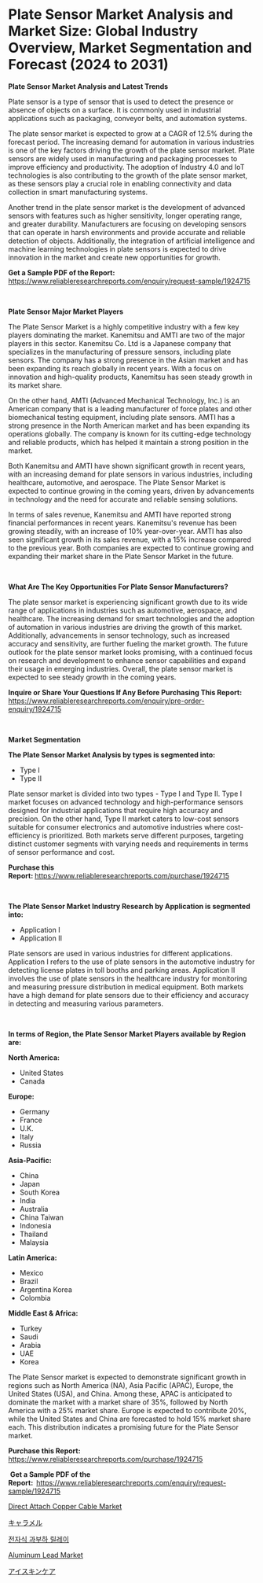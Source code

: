<p><h1>Plate Sensor Market Analysis and Market Size: Global Industry Overview, Market Segmentation and Forecast (2024 to 2031)</h1></p><p><strong>Plate Sensor Market Analysis and Latest Trends</strong></p>
<p><p>Plate sensor is a type of sensor that is used to detect the presence or absence of objects on a surface. It is commonly used in industrial applications such as packaging, conveyor belts, and automation systems.</p><p>The plate sensor market is expected to grow at a CAGR of 12.5% during the forecast period. The increasing demand for automation in various industries is one of the key factors driving the growth of the plate sensor market. Plate sensors are widely used in manufacturing and packaging processes to improve efficiency and productivity. The adoption of Industry 4.0 and IoT technologies is also contributing to the growth of the plate sensor market, as these sensors play a crucial role in enabling connectivity and data collection in smart manufacturing systems.</p><p>Another trend in the plate sensor market is the development of advanced sensors with features such as higher sensitivity, longer operating range, and greater durability. Manufacturers are focusing on developing sensors that can operate in harsh environments and provide accurate and reliable detection of objects. Additionally, the integration of artificial intelligence and machine learning technologies in plate sensors is expected to drive innovation in the market and create new opportunities for growth.</p></p>
<p><strong>Get a Sample PDF of the Report:&nbsp;</strong> <a href="https://www.reliableresearchreports.com/enquiry/request-sample/1924715">https://www.reliableresearchreports.com/enquiry/request-sample/1924715</a></p>
<p>&nbsp;</p>
<p><strong>Plate Sensor Major Market Players</strong></p>
<p><p>The Plate Sensor Market is a highly competitive industry with a few key players dominating the market. Kanemitsu and AMTI are two of the major players in this sector. Kanemitsu Co. Ltd is a Japanese company that specializes in the manufacturing of pressure sensors, including plate sensors. The company has a strong presence in the Asian market and has been expanding its reach globally in recent years. With a focus on innovation and high-quality products, Kanemitsu has seen steady growth in its market share.</p><p>On the other hand, AMTI (Advanced Mechanical Technology, Inc.) is an American company that is a leading manufacturer of force plates and other biomechanical testing equipment, including plate sensors. AMTI has a strong presence in the North American market and has been expanding its operations globally. The company is known for its cutting-edge technology and reliable products, which has helped it maintain a strong position in the market.</p><p>Both Kanemitsu and AMTI have shown significant growth in recent years, with an increasing demand for plate sensors in various industries, including healthcare, automotive, and aerospace. The Plate Sensor Market is expected to continue growing in the coming years, driven by advancements in technology and the need for accurate and reliable sensing solutions.</p><p>In terms of sales revenue, Kanemitsu and AMTI have reported strong financial performances in recent years. Kanemitsu's revenue has been growing steadily, with an increase of 10% year-over-year. AMTI has also seen significant growth in its sales revenue, with a 15% increase compared to the previous year. Both companies are expected to continue growing and expanding their market share in the Plate Sensor Market in the future.</p></p>
<p>&nbsp;</p>
<p><strong>What Are The Key Opportunities For Plate Sensor Manufacturers?</strong></p>
<p><p>The plate sensor market is experiencing significant growth due to its wide range of applications in industries such as automotive, aerospace, and healthcare. The increasing demand for smart technologies and the adoption of automation in various industries are driving the growth of this market. Additionally, advancements in sensor technology, such as increased accuracy and sensitivity, are further fueling the market growth. The future outlook for the plate sensor market looks promising, with a continued focus on research and development to enhance sensor capabilities and expand their usage in emerging industries. Overall, the plate sensor market is expected to see steady growth in the coming years.</p></p>
<p><strong>Inquire or Share Your Questions If Any Before Purchasing This Report:</strong> <a href="https://www.reliableresearchreports.com/enquiry/pre-order-enquiry/1924715">https://www.reliableresearchreports.com/enquiry/pre-order-enquiry/1924715</a></p>
<p>&nbsp;</p>
<p><strong>Market Segmentation</strong></p>
<p><strong>The Plate Sensor Market Analysis by types is segmented into:</strong></p>
<p><ul><li>Type I</li><li>Type II</li></ul></p>
<p><p>Plate sensor market is divided into two types - Type I and Type II. Type I market focuses on advanced technology and high-performance sensors designed for industrial applications that require high accuracy and precision. On the other hand, Type II market caters to low-cost sensors suitable for consumer electronics and automotive industries where cost-efficiency is prioritized. Both markets serve different purposes, targeting distinct customer segments with varying needs and requirements in terms of sensor performance and cost.</p></p>
<p><strong>Purchase this Report:&nbsp;</strong><a href="https://www.reliableresearchreports.com/purchase/1924715">https://www.reliableresearchreports.com/purchase/1924715</a></p>
<p>&nbsp;</p>
<p><strong>The Plate Sensor Market Industry Research by Application is segmented into:</strong></p>
<p><ul><li>Application I</li><li>Application II</li></ul></p>
<p><p>Plate sensors are used in various industries for different applications. Application I refers to the use of plate sensors in the automotive industry for detecting license plates in toll booths and parking areas. Application II involves the use of plate sensors in the healthcare industry for monitoring and measuring pressure distribution in medical equipment. Both markets have a high demand for plate sensors due to their efficiency and accuracy in detecting and measuring various parameters.</p></p>
<p>&nbsp;</p>
<p><strong>In terms of Region, the Plate Sensor Market Players available by Region are:</strong></p>
<p>
    <p> <strong> North America: </strong>
        <ul>
            <li>United States</li>
            <li>Canada</li>
        </ul>
        </p> 
    <p> <strong> Europe: </strong>
        <ul>
            <li>Germany</li>
            <li>France</li>
            <li>U.K.</li>
            <li>Italy</li>
            <li>Russia</li>
        </ul>
        </p> 
    <p> <strong> Asia-Pacific: </strong>
        <ul>
            <li>China</li>
            <li>Japan</li>
            <li>South Korea</li>
            <li>India</li>
            <li>Australia</li>
            <li>China Taiwan</li>
            <li>Indonesia</li>
            <li>Thailand</li>
            <li>Malaysia</li>
        </ul>
        </p> 
    <p> <strong> Latin America: </strong>
        <ul>
            <li>Mexico</li>
            <li>Brazil</li>
            <li>Argentina Korea</li>
            <li>Colombia</li>
        </ul>
        </p> 
    <p> <strong> Middle East & Africa: </strong>
        <ul>
            <li>Turkey</li>
            <li>Saudi</li>
            <li>Arabia</li>
            <li>UAE</li>
            <li>Korea</li>
        </ul>
    </p>
    </p>
<p><p>The Plate Sensor market is expected to demonstrate significant growth in regions such as North America (NA), Asia Pacific (APAC), Europe, the United States (USA), and China. Among these, APAC is anticipated to dominate the market with a market share of 35%, followed by North America with a 25% market share. Europe is expected to contribute 20%, while the United States and China are forecasted to hold 15% market share each. This distribution indicates a promising future for the Plate Sensor market.</p></p>
<p><strong>Purchase this Report: </strong><a href="https://www.reliableresearchreports.com/purchase/1924715">https://www.reliableresearchreports.com/purchase/1924715</a></p>
<p>&nbsp;<strong>Get a Sample PDF of the Report:&nbsp;&nbsp;</strong><a href="https://www.reliableresearchreports.com/enquiry/request-sample/1924715">https://www.reliableresearchreports.com/enquiry/request-sample/1924715</a></p>
<p><strong></strong></p>
<p><p><a href="https://military-diascia-e68.notion.site/Direct-Attach-Copper-Cable-Market-Research-Report-Reveals-The-Latest-Trends-And-Opportunities-of-thi-bbefe87ab15b451eb2bf301b4ea588c2">Direct Attach Copper Cable Market</a></p><p><a href="https://medium.com/@janaflo/%E3%82%AD%E3%83%A3%E3%83%A9%E3%83%A1%E3%83%AB%E5%B8%82%E5%A0%B4%E3%81%AE%E3%83%AC%E3%83%9D%E3%83%BC%E3%83%88%E3%81%AF-%E3%81%93%E3%81%AE%E5%B8%82%E5%A0%B4%E3%81%AE%E6%9C%80%E6%96%B0%E3%81%AE%E3%83%88%E3%83%AC%E3%83%B3%E3%83%89%E3%81%A8%E6%88%90%E9%95%B7%E6%A9%9F%E4%BC%9A%E3%82%92%E6%98%8E%E3%82%89%E3%81%8B%E3%81%AB%E3%81%97%E3%81%A6%E3%81%84%E3%81%BE%E3%81%99-aa84328a8dfe">キャラメル</a></p><p><a href="https://medium.com/@cgqaspvtwatd834/%EC%A0%84%EA%B8%B0-%EA%B3%BC%EB%B6%80%ED%95%98-%EC%A4%91%EA%B3%84%EA%B8%B0-%EC%8B%9C%EC%9E%A5-%EA%B2%BD%EC%9F%81-%EB%B6%84%EC%84%9D-%EC%8B%9C%EC%9E%A5-%EB%8F%99%ED%96%A5-%EB%B0%8F-2031%EB%85%84%EA%B9%8C%EC%A7%80%EC%9D%98-%EC%98%88%EC%B8%A1-2f61943ab382">전자식 과부하 릴레이</a></p><p><a href="https://view.publitas.com/reportprime-1/aluminum-lead-market-size-furnishes-valuable-information-encompassing-market-share-market-trends-and-projections-spanning-from-2024-to-2031/">Aluminum Lead Market</a></p><p><a href="https://medium.com/@janaflo/%E7%9B%AE%E3%81%AE%E3%82%B9%E3%82%AD%E3%83%B3%E3%82%B1%E3%82%A2%E5%B8%82%E5%A0%B4%E3%81%AE%E5%B1%95%E6%9C%9B-%E6%A5%AD%E7%95%8C%E3%81%AE%E6%A6%82%E8%A6%81%E3%81%A8%E4%BA%88%E6%B8%AC-2024%E5%B9%B4%E3%81%8B%E3%82%892031%E5%B9%B4-bec43ac67ff4">アイスキンケア</a></p></p>